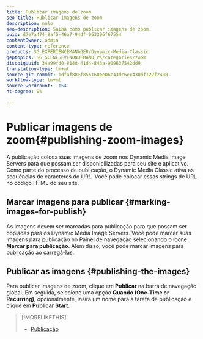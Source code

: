 ```yaml
---
title: Publicar imagens de zoom
seo-title: Publicar imagens de zoom
description: nulo
seo-description: Saiba como publicar imagens de zoom.
uuid: d7e7a474-8af5-46a7-94df-063396f67554
contentOwner: admin
content-type: reference
products: SG_EXPERIENCEMANAGER/Dynamic-Media-Classic
geptopics: SG_SCENESEVENONDEMAND_PK/categories/zoom
discoiquuid: 34a99fd0-8148-41d4-843a-909637542dd9
translation-type: tm+mt
source-git-commit: 1df4f88ef856160ee06c43dc6ec430df122f2408
workflow-type: tm+mt
source-wordcount: '154'
ht-degree: 0%

---
```



# Publicar imagens de zoom{#publishing-zoom-images}

A publicação coloca suas imagens de zoom nos Dynamic Media Image Servers para que possam ser disponibilizadas para seu site e aplicativo. Como parte do processo de publicação, o Dynamic Media Classic ativa as sequências de caracteres do URL. Você pode colocar essas strings de URL no código HTML do seu site.

## Marcar imagens para publicar {#marking-images-for-publish}

As imagens devem ser marcadas para publicação para que possam ser copiadas para os Dynamic Media Image Servers. Você pode marcar suas imagens para publicação no Painel de navegação selecionando o ícone **Marcar para publicação**. Além disso, você pode marcar imagens para publicação ao carregá-las.

## Publicar as imagens {#publishing-the-images}

Para publicar imagens de zoom, clique em **Publicar** na barra de navegação global. Em seguida, selecione uma opção **Quando (One-Time or Recurring)**, opcionalmente, insira um nome para a tarefa de publicação e clique em **Publicar Start**.

>[!MORELIKETHIS]
>
>* [Publicação](publishing-files.md#publishing_files)

